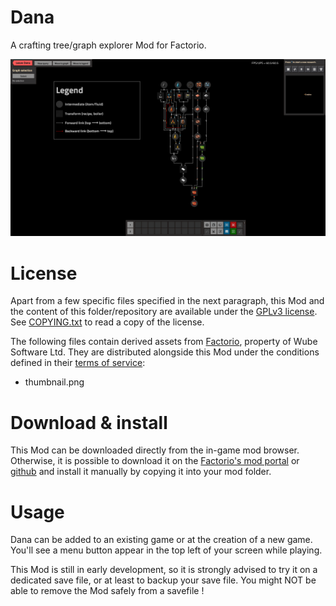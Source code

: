 # Dana

A crafting tree/graph explorer Mod for Factorio.

![Screenshot](https://github.com/vsaulue/factorio-dana/blob/8314a11dc2bccf9fba98bd23f7c4a98d806edc81/graph_example.png?raw=true)

# License

Apart from a few specific files specified in the next paragraph, this Mod and the content of this folder/repository are available under the [GPLv3 license](https://www.gnu.org/licenses/gpl-3.0.en.html). See [COPYING.txt](./COPYING.txt) to read a copy of the license.

The following files contain derived assets from [Factorio](https://factorio.com/), property of Wube Software Ltd. They are distributed alongside this Mod under the conditions defined in their [terms of service](https://www.factorio.com/terms-of-service):
* thumbnail.png

# Download & install

This Mod can be downloaded directly from the in-game mod browser. Otherwise, it is possible to download it on the [Factorio's mod portal](https://mods.factorio.com/mod/dana) or [github](https://github.com/vsaulue/factorio-dana/releases) and install it manually by copying it into your mod folder.

# Usage

Dana can be added to an existing game or at the creation of a new game. You'll see a menu button appear in the top left of your screen while playing.

This Mod is still in early development, so it is strongly advised to try it on a dedicated save file, or at least to backup your save file. You might NOT be able to remove the Mod safely from a savefile !
